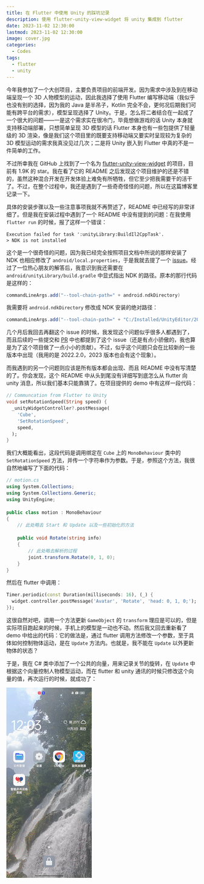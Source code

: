 ```yaml
---
title: 在 Flutter 中使用 Unity 的踩坑记录
description: 使用 flutter-unity-view-widget 将 unity 集成到 flutter
date: 2023-11-02 12:30:00
lastmod: 2023-11-02 12:30:00
image: cover.jpg
categories:
  - Codes
tags:
  - flutter
  - unity
---
```


今年我参加了一个大创项目，主要负责项目的前端开发。因为需求中涉及到在移动端呈现一个 3D 人物模型的运动，因此我选择了使用 Flutter 编写移动端（我似乎也没有别的选择，因为我的 Java 是半吊子，Kotlin 完全不会，更何况后期我们可能有跨平台的需求），模型呈现选择了 Unity。于是，怎么将二者结合在一起成了一个很大的问题——一是这个需求实在很冷门，毕竟想做游戏的话 Unity 本身就支持移动端部署，只想简单呈现 3D 模型的话 Flutter 本身也有一些包提供了轻量级的 3D 渲染，像是我们这个项目里的既要支持移动端又要实时呈现较为复杂的 3D 模型运动的需求我真没见过几次；二是将 Unity 嵌入到 Flutter 中真的不是一件简单的工作。

不过所幸我在 GitHub 上找到了一个名为 [flutter-unity-view-widget](https://github.com/juicycleff/flutter-unity-view-widget) 的项目，目前有 1.9K 的 star。我在看了它的 README 之后发现这个项目维护的还是不错的，虽然这种混合开发在开发体验上难免有所牺牲，但它至少把我需要干的活干了。不过，在整个过程中，我还是遇到了一些奇奇怪怪的问题，所以在这篇博客里记录一下。

具体的安装步骤以及一些注意事项我就不再赘述了，README 中已经写的非常详细了。但是我在安装过程中遇到了一个 README 中没有提到的问题：在我使用 `flutter run` 的时候，报了这样一个错误：

```
Execution failed for task ':unityLibrary:BuildIl2CppTask'.
> NDK is not installed
```

这个是一个很奇怪的问题，因为我已经完全按照项目文档中所说的那样安装了 NDK 也相应修改了 `android/local.properties`，于是我就去提了一个 [issue](https://github.com/juicycleff/flutter-unity-view-widget/issues/832)。经过了一位热心朋友的解答后，我意识到我还需要在 `android/unityLibrary/build.gradle` 中显式指出 NDK 的路径。原本的那行代码是这样的：

```gradle
commandLineArgs.add("--tool-chain-path=" + android.ndkDirectory)
```

我需要将 `android.ndkDirectory` 修改成 NDK 安装的绝对路径：

```gradle
commandLineArgs.add("--tool-chain-path=" + "C:/Installed/UnityEditor/2022.2.0f1c1/Editor/Data/PlaybackEngines/AndroidPlayer/NDK")
```

几个月后我回去再翻这个 issue 的时候，我发现这个问题似乎很多人都遇到了，而且后续的一些提交和 [PR](https://github.com/juicycleff/flutter-unity-view-widget/pull/880) 中也都提到了这个 issue（还是有点小骄傲的，我也算是为了这个项目做了一点小小的贡献）。不过，似乎这个问题只会在比较新的一些版本中出现（我用的是 2022.2.0，2023 版本也会有这个现象）。

而我遇到的另一个问题则应该是所有版本都会出现、而且 README 中没有写清楚的了。你会发现，这个 README 中从头到尾没有详细写到底怎么从 flutter 向 unity 消息，所以我们基本只能靠猜了。在项目提供的 demo 中有这样一段代码：

```dart
// Communcation from Flutter to Unity
void setRotationSpeed(String speed) {
  _unityWidgetController?.postMessage(
    'Cube',
    'SetRotationSpeed',
    speed,
  );
}
```

我们大概能看出，这段代码是调用绑定在 `Cube` 上的 `MonoBehaviour` 类中的 `SetRotationSpeed` 方法，并传一个字符串作为参数。于是，参照这个方法，我很自然地编写了下面的代码：

```csharp
// motion.cs
using System.Collections;
using System.Collections.Generic;
using UnityEngine;

public class motion : MonoBehaviour
{
    // 此处略去 Start 和 Update 以及一些初始化的方法

    public void Rotate(string info)
    {
        // 此处略去解析的过程
        joint.transform.Rotate(0, 1, 0);
    }
}
```

然后在 flutter 中调用：

```dart
Timer.periodic(const Duration(milliseconds: 16), (_) {
  widget.controller.postMessage('Avatar', 'Rotate', 'head: 0, 1, 0;');
});
```

这很自然对吧，调用一个方法更新 `GameObject` 的 `transform` 理应是可以的，但是实际项目跑起来的时候，手机上的模型是一动也不动。然后我又回去重新看了 demo 中给出的代码：它的做法是，通过 flutter 调用方法修改一个参数，至于具体如何控制物体运动，是在 `Update` 方法内。也就是，我不能在 `Update` 以外更新物体的状态？

于是，我在 C# 类中添加了一个公共的向量，用来记录关节的旋转，在 `Update` 中根据这个向量控制人物模型运动，而在 flutter 和 unity 通讯的时候只修改这个向量的值，再次运行的时候，就成功了：

![](outcome.gif)
